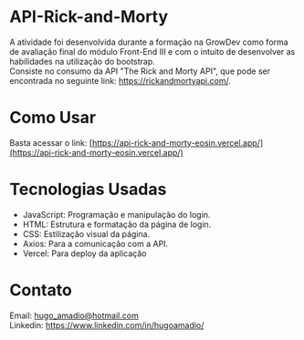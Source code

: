 # API-Rick-and-Morty
A atividade foi desenvolvida durante a formação na GrowDev como forma de avaliação final do módulo Front-End III e com o intuito de desenvolver as habilidades na utilização do bootstrap. <br>Consiste no consumo da API "The Rick and Morty API", que pode ser encontrada no seguinte link: https://rickandmortyapi.com/.

# Como Usar
Basta acessar o link: [https://api-rick-and-morty-eosin.vercel.app/](https://api-rick-and-morty-eosin.vercel.app/)

# Tecnologias Usadas
* JavaScript: Programação e manipulação do login.<br>
* HTML: Estrutura e formatação da página de login.<br>
* CSS: Estilização visual da página.<br>
* Axios: Para a comunicação com a API.<br>
* Vercel: Para deploy da aplicação

# Contato
Email: hugo_amadio@hotmail.com<br>
Linkedin: https://www.linkedin.com/in/hugoamadio/
